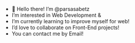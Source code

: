- 👋 Hello there! I’m @parsasabetz
- I’m interested in Web Development &
- I’m currently learning to improve myself for web!
- I’d love to collaborate on Front-End projects!
- You can contact me by Email!

<!---
parsasabetz/parsasabetz is a ✨ special ✨ repository because its `README.md` (this file) appears on your GitHub profile.
You can click the Preview link to take a look at your changes.
--->
